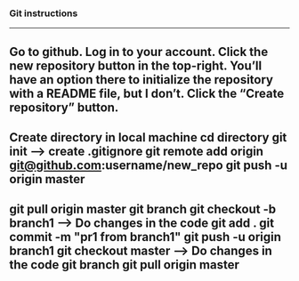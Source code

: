 ### Git instructions
-------------------
Go to github.
Log in to your account.
Click the new repository button in the top-right. You’ll have an option there to initialize the repository with a README file, but I don’t.
Click the “Create repository” button.
-------------------
Create directory in local machine
cd directory
git init
--> create .gitignore
git remote add origin git@github.com:username/new_repo
git push -u origin master
-------------------
git pull origin master
git branch
git checkout -b branch1
--> Do changes in the code
git add .
git commit -m "pr1 from branch1"
git push -u origin branch1
git checkout master
--> Do changes in the code
git branch
git pull origin master
-------------------
